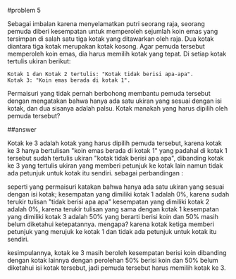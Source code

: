 #problem 5

Sebagai imbalan karena menyelamatkan putri seorang raja, seorang pemuda diberi kesempatan untuk memperoleh sejumlah koin emas yang tersimpan di salah satu tiga kotak yang ditawarkan oleh raja. Dua kotak diantara tiga kotak merupakan kotak kosong. Agar pemuda tersebut memperoleh koin emas, dia harus memilih kotak yang tepat. Di setiap kotak tertulis ukiran berikut:

    Kotak 1 dan Kotak 2 tertulis: "Kotak tidak berisi apa-apa".
    Kotak 3: "Koin emas berada di kotak 1".

Permaisuri yang tidak pernah berbohong membantu pemuda tersebut dengan mengatakan bahwa hanya ada satu ukiran yang sesuai dengan isi kotak, dan dua sisanya adalah palsu. Kotak manakah yang harus dipilih oleh pemuda tersebut?

##answer

Kotak ke 3 adalah kotak yang harus dipilih pemuda tersebut, karena kotak ke 3 hanya bertulisan "koin emas berada di kotak 1" yang padahal di kotak 1 tersebut sudah tertulis ukiran "kotak tidak berisi apa apa", dibanding kotak ke 3 yang tertulis ukiran yang memberi petunjuk ke kotak lain namun tidak ada petunjuk untuk kotak itu sendiri. 
sebagai perbandingan :

seperti yang permaisuri katakan bahwa hanya ada satu ukiran yang sesuai dengan isi kotak;
kesempatan yang dimiliki kotak 1 adalah 0%, karena sudah terukir tulisan "tidak berisi apa apa"
kesempatan yang dimiliki kotak 2 adalah 0%, karena terukir tulisan yang sama dengan kotak 1
kesempatan yang dimiliki kotak 3 adalah 50% yang berarti berisi koin dan 50% masih belum diketahui ketepatannya. mengapa? karena kotak ketiga memberi petunjuk yang merujuk ke kotak 1 dan tidak ada petunjuk untuk kotak itu sendiri.

kesimpulannya, kotak ke 3 masih beroleh kesempatan berisi koin dibanding dengan kotak lainnya dengan perolehan 50% berisi koin dan 50% belum diketahui isi kotak tersebut, jadi pemuda tersebut harus memilih kotak ke 3.
